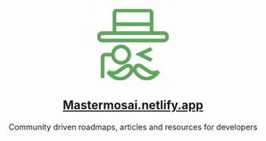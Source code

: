<p align="center">
  <img src="static/img/logo.svg" height="128">
  <h2 align="center"><a href="https://mastermosai.netlify.app/">Mastermosai.netlify.app</a></h2>
  <p align="center">Community driven roadmaps, articles and resources for developers<p>
</p>
